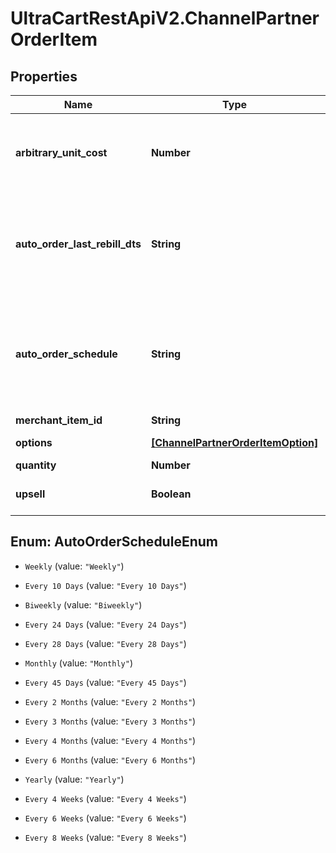 # UltraCartRestApiV2.ChannelPartnerOrderItem

## Properties

Name | Type | Description | Notes
------------ | ------------- | ------------- | -------------
**arbitrary_unit_cost** | **Number** | Arbitrary unit cost for this item that differs from the listed price | [optional] 
**auto_order_last_rebill_dts** | **String** | Optional date/time of the last rebill if this item is part of an auto (recurring) order | [optional] 
**auto_order_schedule** | **String** | The frequency schedule for this item if this item is part of an auto (recurring) order | [optional] 
**merchant_item_id** | **String** | Item ID | [optional] 
**options** | [**[ChannelPartnerOrderItemOption]**](ChannelPartnerOrderItemOption.md) | Item options | [optional] 
**quantity** | **Number** | Quantity | [optional] 
**upsell** | **Boolean** | True if this item was an upsell item. | [optional] 



## Enum: AutoOrderScheduleEnum


* `Weekly` (value: `"Weekly"`)

* `Every 10 Days` (value: `"Every 10 Days"`)

* `Biweekly` (value: `"Biweekly"`)

* `Every 24 Days` (value: `"Every 24 Days"`)

* `Every 28 Days` (value: `"Every 28 Days"`)

* `Monthly` (value: `"Monthly"`)

* `Every 45 Days` (value: `"Every 45 Days"`)

* `Every 2 Months` (value: `"Every 2 Months"`)

* `Every 3 Months` (value: `"Every 3 Months"`)

* `Every 4 Months` (value: `"Every 4 Months"`)

* `Every 6 Months` (value: `"Every 6 Months"`)

* `Yearly` (value: `"Yearly"`)

* `Every 4 Weeks` (value: `"Every 4 Weeks"`)

* `Every 6 Weeks` (value: `"Every 6 Weeks"`)

* `Every 8 Weeks` (value: `"Every 8 Weeks"`)




